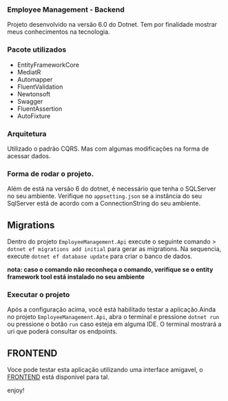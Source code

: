 ### Employee Management - Backend

Projeto desenvolvido na versão 6.0 do Dotnet. Tem por finalidade mostrar meus conhecimentos  na tecnologia.


### Pacote utilizados
 
 - EntityFrameworkCore
 - MediatR
 - Automapper
 - FluentValidation
 - Newtonsoft
 - Swagger
 - FluentAssertion
 - AutoFixture

### Arquitetura 

Utilizado o padrão CQRS. Mas com algumas modificações na forma de acessar dados. 

### Forma de rodar o projeto.

Além de está na versão 6 do dotnet, é necessário que tenha o SQLServer no seu ambiente.
Verifique no `appsetting.json` se a instância do seu SqlServer está de acordo com a ConnectionString do seu ambiente.


## Migrations

Dentro do projeto `EmployeeManagement.Api` execute o seguinte comando > `dotnet ef migrations add initial` para gerar
as migrations. Na sequencia, execute `dotnet ef database update` para criar o banco de dados.

__nota: caso o comando não reconheça o comando, verifique se o entity framework tool está instalado no seu ambiente__

### Executar o projeto

Após a configuração acima, você está habilitado testar a aplicação.Ainda no projeto `EmployeeManagement.Api`, abra o terminal 
e  pressione `dotnet run` 
ou pressione o botão `run` caso esteja em alguma IDE. O terminal mostrará a uri que poderá consultar os endpoints. 
## FRONTEND

Voce pode testar esta aplicação utilizando uma interface amigavel, o [FRONTEND](https://github.com/andd3rson/cap_challenge-frontend) 
está disponivel para tal.






enjoy!